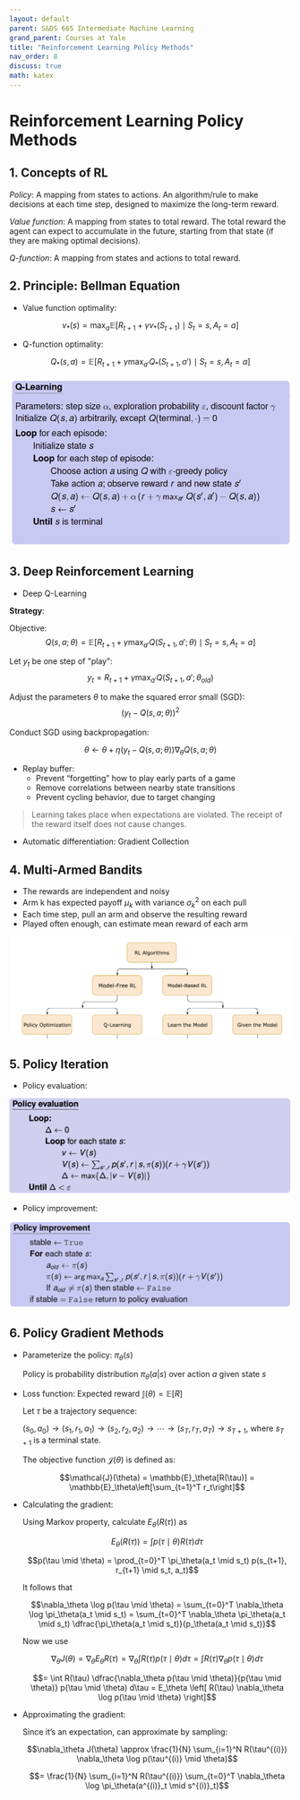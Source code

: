 ```yaml
---
layout: default
parent: S&DS 665 Intermediate Machine Learning
grand_parent: Courses at Yale
title: "Reinforcement Learning Policy Methods"
nav_order: 8
discuss: true
math: katex
---
```


# Reinforcement Learning Policy Methods

## 1. Concepts of RL

*Policy*: A mapping from states to actions. An algorithm/rule to make decisions at each time step, designed to maximize the long-term
reward.

*Value function*: A mapping from states to total reward. The total reward the agent can expect to accumulate in the future, starting from that state (if they are making optimal decisions).

*Q-function*: A mapping from states and actions to total reward.

## 2. Principle: Bellman Equation

- Value function optimality:

$$v_*(s) = \max_a \mathbb{E}[R_{t+1} + \gamma v_*(S_{t+1}) \mid S_t = s, A_t = a]$$

- Q-function optimality:

$$Q_*(s,a) = \mathbb{E}[R_{t+1} + \gamma \max_{a'} Q_*(S_{t+1}, a') \mid S_t = s, A_t = a]$$

![q-learning](image-8.png)

## 3. Deep Reinforcement Learning

- Deep Q-Learning

**Strategy**:

Objective:
$$Q(s, a; \theta) = \mathbb{E}[R_{t+1} + \gamma \max_{a'} Q(S_{t+1}, a'; \theta) \mid S_t = s, A_t = a]$$

Let $y_t$ be one step of "play":
$$y_t = R_{t+1} + \gamma \max_{a'} Q(S_{t+1}, a'; \theta_{old})$$

Adjust the parameters $\theta$ to make the squared error small (SGD):
$$(y_t - Q(s, a; \theta))^2$$

Conduct SGD using backpropagation:

$$\theta \leftarrow \theta + \eta (y_t - Q(s,a;\theta)) \nabla_\theta Q(s,a;\theta)$$

- Replay buffer:
    - Prevent “forgetting” how to play early parts of a game
    - Remove correlations between nearby state transitions
    - Prevent cycling behavior, due to target changing

> Learning takes place when expectations are violated. The receipt of the reward itself does not cause changes.

- Automatic differentiation: Gradient Collection

## 4. Multi-Armed Bandits

- The rewards are independent and noisy
- Arm k has expected payoff $\mu_k$ with variance $\sigma^2_k$ on each pull
- Each time step, pull an arm and observe the resulting reward
- Played often enough, can estimate mean reward of each arm

![alt text](image-7.png)

## 5. Policy Iteration

- Policy evaluation:

![policy_evaluation](image-1.png)

- Policy improvement:

![policy_improvement](image.png)

## 6. Policy Gradient Methods

- Parameterize the policy: $\pi_\theta(s)$ 

    Policy is probability distribution $\pi_\theta(a \vert s)$ over action $a$ given state $s$

- Loss function: Expected reward $\mathbb{J}(\theta) = \mathbb{E}[R]$

    Let $\tau$ be a trajectory sequence:

    $(s_0,a_0) \rightarrow (s_1,r_1,a_1) \rightarrow (s_2,r_2,a_2) \rightarrow \cdots \rightarrow (s_T,r_T,a_T) \rightarrow s_{T+1}$, where $s_{T+1}$ is a terminal state.

    The objective function $\mathcal{J}(\theta)$ is defined as:

    $$\mathcal{J}(\theta) = \mathbb{E}_\theta[R(\tau)] = \mathbb{E}_\theta\left[\sum_{t=1}^T r_t\right]$$


- Calculating the gradient:

    Using Markov property, calculate $E_\theta(R(\tau))$ as

    $$E_\theta(R(\tau)) = \int p(\tau \mid \theta) R(\tau) d\tau$$

    $$p(\tau \mid \theta) = \prod_{t=0}^T \pi_\theta(a_t \mid s_t) p(s_{t+1}, r_{t+1} \mid s_t, a_t)$$

    It follows that

    $$\nabla_\theta \log p(\tau \mid \theta) = \sum_{t=0}^T \nabla_\theta \log \pi_\theta(a_t \mid s_t) = \sum_{t=0}^T \nabla_\theta \pi_\theta(a_t \mid s_t) \dfrac{\pi_\theta(a_t \mid s_t)}{p_\theta(a_t \mid s_t)}$$

    Now we use

    $$\nabla_\theta J(\theta) = \nabla_\theta E_\theta R(\tau) = \nabla_\theta \int R(\tau) p(\tau \mid \theta) d\tau = \int R(\tau) \nabla_\theta p(\tau \mid \theta) d\tau$$

    $$= \int R(\tau) \dfrac{\nabla_\theta p(\tau \mid \theta)}{p(\tau \mid \theta)} p(\tau \mid \theta) d\tau = E_\theta \left[ R(\tau) \nabla_\theta \log p(\tau \mid \theta) \right]$$

- Approximating the gradient:

    Since it’s an expectation, can approximate by sampling:

    $$\nabla_\theta J(\theta) \approx \frac{1}{N} \sum_{i=1}^N R(\tau^{(i)}) \nabla_\theta \log p(\tau^{(i)} \mid \theta)$$

    $$= \frac{1}{N} \sum_{i=1}^N R(\tau^{(i)}) \sum_{t=0}^T \nabla_\theta \log \pi_\theta(a^{(i)}_t \mid s^{(i)}_t)$$
